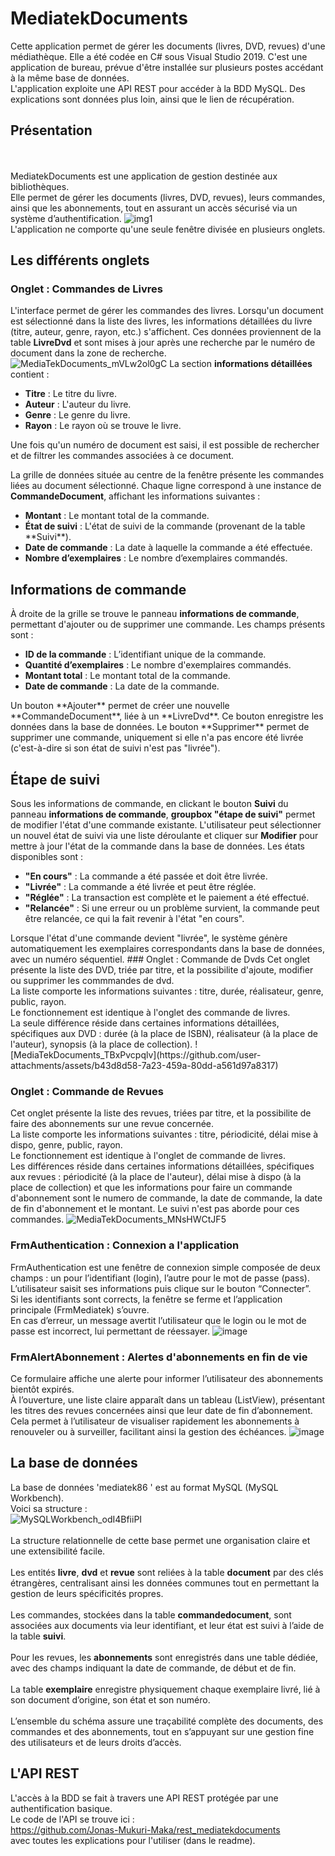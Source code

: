 # MediatekDocuments
Cette application permet de gérer les documents (livres, DVD, revues) d'une médiathèque. Elle a été codée en C# sous Visual Studio 2019. C'est une application de bureau, prévue d'être installée sur plusieurs postes accédant à la même base de données.<br>
L'application exploite une API REST pour accéder à la BDD MySQL. Des explications sont données plus loin, ainsi que le lien de récupération.
## Présentation
<br><br>
MediatekDocuments est une application de gestion destinée aux bibliothèques.<br>
Elle permet de gérer les documents (livres, DVD, revues), leurs commandes, ainsi que les abonnements, tout en assurant un accès sécurisé via un système d’authentification.
![img1](https://github.com/CNED-SLAM/MediaTekDocuments/assets/100127886/9b5a4c1b-6914-4455-94bf-fec24adba3ec)
<br>L'application ne comporte qu'une seule fenêtre divisée en plusieurs onglets.
## Les différents onglets
### Onglet : Commandes de Livres
L'interface permet de gérer les commandes des livres. Lorsqu'un document est sélectionné dans la liste des livres, les informations détaillées du livre (titre, auteur, genre, rayon, etc.) s'affichent. Ces données proviennent de la table **LivreDvd** et sont mises à jour après une recherche par le numéro de document dans la zone de recherche.<br>
![MediaTekDocuments_mVLw2ol0gC](https://github.com/user-attachments/assets/a12125ac-d376-49b2-a6ee-55fcad15ccdf)
La section **informations détaillées** contient :
<ul>
  <li><strong>Titre</strong> : Le titre du livre.</li>
  <li><strong>Auteur</strong> : L'auteur du livre.</li>
  <li><strong>Genre</strong> : Le genre du livre.</li>
  <li><strong>Rayon</strong> : Le rayon où se trouve le livre.</li>
</ul>
Une fois qu'un numéro de document est saisi, il est possible de rechercher et de filtrer les commandes associées à ce document.<br>

La grille de données située au centre de la fenêtre présente les commandes liées au document sélectionné. Chaque ligne correspond à une instance de **CommandeDocument**, affichant les informations suivantes :
<ul>
  <li><strong>Montant</strong> : Le montant total de la commande.</li>
  <li><strong>État de suivi</strong> : L'état de suivi de la commande (provenant de la table **Suivi**).</li>
  <li><strong>Date de commande</strong> : La date à laquelle la commande a été effectuée.</li>
  <li><strong>Nombre d’exemplaires</strong> : Le nombre d’exemplaires commandés.</li>
</ul>

## Informations de commande
À droite de la grille se trouve le panneau **informations de commande**, permettant d'ajouter ou de supprimer une commande. Les champs présents sont :
<ul>
  <li><strong>ID de la commande</strong> : L’identifiant unique de la commande.</li>
  <li><strong>Quantité d’exemplaires</strong> : Le nombre d'exemplaires commandés.</li>
  <li><strong>Montant total</strong> : Le montant total de la commande.</li>
  <li><strong>Date de commande</strong> : La date de la commande.</li>
</ul>
Un bouton **Ajouter** permet de créer une nouvelle **CommandeDocument**, liée à un **LivreDvd**. Ce bouton enregistre les données dans la base de données. Le bouton **Supprimer** permet de supprimer une commande, uniquement si elle n'a pas encore été livrée (c'est-à-dire si son état de suivi n'est pas "livrée").

## Étape de suivi
Sous les informations de commande, en clickant le bouton **Suivi** du panneau **informations de commande**, **groupbox "étape de suivi"** permet de modifier l'état d'une commande existante. L'utilisateur peut sélectionner un nouvel état de suivi via une liste déroulante et cliquer sur **Modifier** pour mettre à jour l'état de la commande dans la base de données. Les états disponibles sont :
<ul>
  <li><strong>"En cours"</strong> : La commande a été passée et doit être livrée.</li>
  <li><strong>"Livrée"</strong> : La commande a été livrée et peut être réglée.</li>
  <li><strong>"Réglée"</strong> : La transaction est complète et le paiement a été effectué.</li>
  <li><strong>"Relancée"</strong> : Si une erreur ou un problème survient, la commande peut être relancée, ce qui la fait revenir à l'état "en cours".</li>
</ul>
Lorsque l'état d'une commande devient "livrée", le système génère automatiquement les exemplaires correspondants dans la base de données, avec un numéro séquentiel.
### Onglet : Commande de Dvds
Cet onglet présente la liste des DVD, triée par titre, et la possibilite d'ajoute, modifier ou supprimer les commmandes de dvd.<br>
La liste comporte les informations suivantes : titre, durée, réalisateur, genre, public, rayon.<br>
Le fonctionnement est identique à l'onglet des commande de livres.<br>
La seule différence réside dans certaines informations détaillées, spécifiques aux DVD : durée (à la place de ISBN), réalisateur (à la place de l'auteur), synopsis (à la place de collection).
![MediaTekDocuments_TBxPvcpqlv](https://github.com/user-attachments/assets/b43d8d58-7a23-459a-80dd-a561d97a8317)

### Onglet : Commande de Revues
Cet onglet présente la liste des revues, triées par titre, et la possibilite de faire des abonnements sur une revue concernée.<br>
La liste comporte les informations suivantes : titre, périodicité, délai mise à dispo, genre, public, rayon.<br>
Le fonctionnement est identique à l'onglet de commande de livres.<br>
Les différences réside dans certaines informations détaillées, spécifiques aux revues : périodicité (à la place de l'auteur), délai mise à dispo (à la place de collection)
et que les informations pour faire un commande d'abonnement sont le numero de commande, la date de commande, la date de fin d'abonnement et le montant.
Le suivi n'est pas aborde pour ces commandes.
![MediaTekDocuments_MNsHWCtJF5](https://github.com/user-attachments/assets/3e0a39d8-0cf0-4d95-9065-e5a28e31e0c2)

### FrmAuthentication : Connexion a l'application
FrmAuthentication est une fenêtre de connexion simple composée de deux champs : un pour l’identifiant (login), l’autre pour le mot de passe (pass).<br>
L’utilisateur saisit ses informations puis clique sur le bouton “Connecter”.<br>
Si les identifiants sont corrects, la fenêtre se ferme et l’application principale (FrmMediatek) s’ouvre.<br>
En cas d’erreur, un message avertit l’utilisateur que le login ou le mot de passe est incorrect, lui permettant de réessayer.
![image](https://github.com/user-attachments/assets/2359e6b4-cf98-4ed1-90ac-09b28edc6b1f)

### FrmAlertAbonnement : Alertes d'abonnements en fin de vie
Ce formulaire affiche une alerte pour informer l’utilisateur des abonnements bientôt expirés.<br>
À l’ouverture, une liste claire apparaît dans un tableau (ListView), présentant les titres des revues concernées ainsi que leur date de fin d’abonnement.<br>
Cela permet à l’utilisateur de visualiser rapidement les abonnements à renouveler ou à surveiller, facilitant ainsi la gestion des échéances.
![image](https://github.com/user-attachments/assets/952935f5-5abc-4f0d-b08b-7807901764c6)


## La base de données
La base de données 'mediatek86 ' est au format MySQL (MySQL Workbench).<br>
Voici sa structure :<br>
![MySQLWorkbench_odI4BfiiPI](https://github.com/user-attachments/assets/7eb591cd-2e41-4635-aafe-3ec177db858a)
<br><br>
La structure relationnelle de cette base permet une organisation claire et une extensibilité facile.<br><br>
Les entités <strong>livre</strong>, <strong>dvd</strong> et <strong>revue</strong> sont reliées à la table <strong>document</strong> par des clés étrangères, 
centralisant ainsi les données communes tout en permettant la gestion de leurs spécificités propres.<br><br>
Les commandes, stockées dans la table <strong>commandedocument</strong>, sont associées aux documents via leur identifiant, 
et leur état est suivi à l’aide de la table <strong>suivi</strong>.<br><br>
Pour les revues, les <strong>abonnements</strong> sont enregistrés dans une table dédiée, 
avec des champs indiquant la date de commande, de début et de fin.<br><br>
La table <strong>exemplaire</strong> enregistre physiquement chaque exemplaire livré, 
lié à son document d’origine, son état et son numéro.<br><br>
L’ensemble du schéma assure une traçabilité complète des documents, des commandes et des abonnements, 
tout en s’appuyant sur une gestion fine des utilisateurs et de leurs droits d’accès.
## L'API REST
L'accès à la BDD se fait à travers une API REST protégée par une authentification basique.<br>
Le code de l'API se trouve ici :<br>
https://github.com/Jonas-Mukuri-Maka/rest_mediatekdocuments<br>
avec toutes les explications pour l'utiliser (dans le readme).
